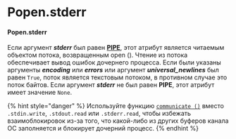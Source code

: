 # Popen.stderr

#### Popen.stderr

Если аргумент _**stderr**_ был равен [**PIPE**](subprocess.pipe.md), этот атрибут является читаемым объектом потока, возвращенным open \(\). Чтение из потока обеспечивает вывод ошибок дочернего процесса. Если были указаны аргументы _**encoding**_ или _**errors**_ или аргумент _**universal\_newlines**_ был равен `True`, поток является текстовым потоком, в противном случае это поток байтов. Если аргумент _**stderr**_ не был равен **PIPE**, этот атрибут имеет значение `None`.

{% hint style="danger" %}
Используйте функцию [`communicate ()`](popen.communicate.md) вместо `.stdin.write`, `.stdout.read` или `.stderr.read`, чтобы избежать взаимоблокировок из-за того, что какой-либо из других буферов канала ОС заполняется и блокирует дочерний процесс.
{% endhint %}

